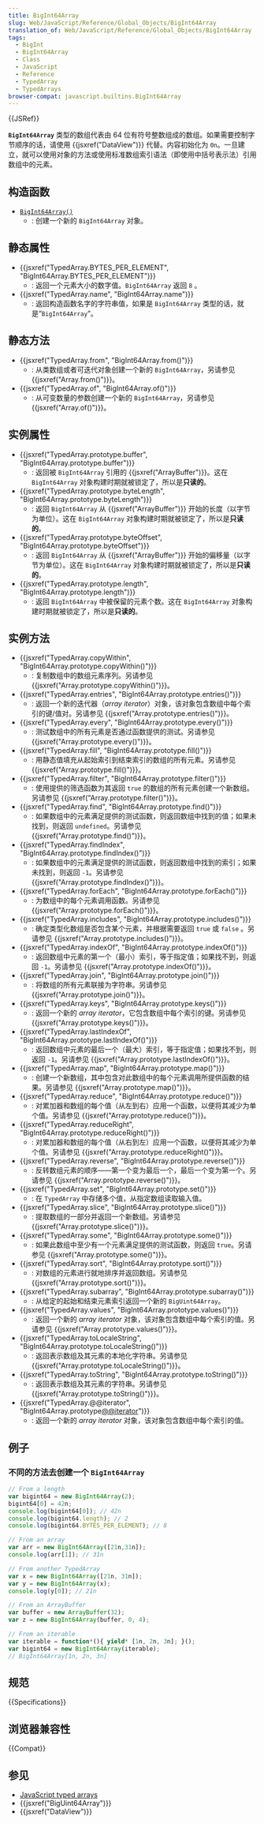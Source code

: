 ```yaml
---
title: BigInt64Array
slug: Web/JavaScript/Reference/Global_Objects/BigInt64Array
translation_of: Web/JavaScript/Reference/Global_Objects/BigInt64Array
tags:
  - BigInt
  - BigInt64Array
  - Class
  - JavaScript
  - Reference
  - TypedArray
  - TypedArrays
browser-compat: javascript.builtins.BigInt64Array
---
```

{{JSRef}}

**`BigInt64Array`** 类型的数组代表由 64 位有符号整数组成的数组。如果需要控制字节顺序的话，请使用 {{jsxref("DataView")}} 代替。内容初始化为 `0n`。一旦建立，就可以使用对象的方法或使用标准数组索引语法（即使用中括号表示法）引用数组中的元素。

## 构造函数

- [`BigInt64Array()`](/en-US/docs/Web/JavaScript/Reference/Global_Objects/BigInt64Array/BigInt64Array)
  - : 创建一个新的 `BigInt64Array` 对象。

## 静态属性

- {{jsxref("TypedArray.BYTES_PER_ELEMENT", "BigInt64Array.BYTES_PER_ELEMENT")}}
  - : 返回一个元素大小的数字值。`BigInt64Array` 返回 `8` 。
- {{jsxref("TypedArray.name", "BigInt64Array.name")}}
  - : 返回构造函数名字的字符串值，如果是 `BigInt64Array` 类型的话，就是“`BigInt64Array`“。

## 静态方法

- {{jsxref("TypedArray.from", "BigInt64Array.from()")}}
  - : 从类数组或者可迭代对象创建一个新的 `BigInt64Array`，另请参见 {{jsxref("Array.from()")}}。
- {{jsxref("TypedArray.of", "BigInt64Array.of()")}}
  - : 从可变数量的参数创建一个新的 `BigInt64Array`，另请参见 {{jsxref("Array.of()")}}。

## 实例属性

- {{jsxref("TypedArray.prototype.buffer", "BigInt64Array.prototype.buffer")}}
  - : 返回被 `BigInt64Array` 引用的 {{jsxref("ArrayBuffer")}}。这在 `BigInt64Array` 对象构建时期就被锁定了，所以是**只读的**。
- {{jsxref("TypedArray.prototype.byteLength", "BigInt64Array.prototype.byteLength")}}
  - : 返回 `BigInt64Array` 从 {{jsxref("ArrayBuffer")}} 开始的长度（以字节为单位）。这在 `BigInt64Array` 对象构建时期就被锁定了，所以是**只读的**。
- {{jsxref("TypedArray.prototype.byteOffset", "BigInt64Array.prototype.byteOffset")}}
  - : 返回 `BigInt64Array` 从 {{jsxref("ArrayBuffer")}} 开始的偏移量（以字节为单位）。这在 `BigInt64Array` 对象构建时期就被锁定了，所以是**只读的**。
- {{jsxref("TypedArray.prototype.length", "BigInt64Array.prototype.length")}}
  - : 返回 `BigInt64Array` 中被保留的元素个数。这在 `BigInt64Array` 对象构建时期就被锁定了，所以是**只读的**。

## 实例方法

- {{jsxref("TypedArray.copyWithin", "BigInt64Array.prototype.copyWithin()")}}
  - : 复制数组中的数组元素序列。另请参见 {{jsxref("Array.prototype.copyWithin()")}}。
- {{jsxref("TypedArray.entries", "BigInt64Array.prototype.entries()")}}
  - : 返回一个新的迭代器（_array iterator_）对象，该对象包含数组中每个索引的键/值对。另请参见 {{jsxref("Array.prototype.entries()")}}。
- {{jsxref("TypedArray.every", "BigInt64Array.prototype.every()")}}
  - : 测试数组中的所有元素是否通过函数提供的测试。另请参见 {{jsxref("Array.prototype.every()")}}。
- {{jsxref("TypedArray.fill", "BigInt64Array.prototype.fill()")}}
  - : 用静态值填充从起始索引到结束索引的数组的所有元素。另请参见 {{jsxref("Array.prototype.fill()")}}。
- {{jsxref("TypedArray.filter", "BigInt64Array.prototype.filter()")}}
  - : 使用提供的筛选函数为其返回 `true` 的数组的所有元素创建一个新数组。另请参见 {{jsxref("Array.prototype.filter()")}}。
- {{jsxref("TypedArray.find", "BigInt64Array.prototype.find()")}}
  - : 如果数组中的元素满足提供的测试函数，则返回数组中找到的值；如果未找到，则返回 `undefined`。另请参见 {{jsxref("Array.prototype.find()")}}。
- {{jsxref("TypedArray.findIndex", "BigInt64Array.prototype.findIndex()")}}
  - : 如果数组中的元素满足提供的测试函数，则返回数组中找到的索引；如果未找到，则返回 `-1`。另请参见 {{jsxref("Array.prototype.findIndex()")}}。
- {{jsxref("TypedArray.forEach", "BigInt64Array.prototype.forEach()")}}
  - : 为数组中的每个元素调用函数。另请参见 {{jsxref("Array.prototype.forEach()")}}。
- {{jsxref("TypedArray.includes", "BigInt64Array.prototype.includes()")}}
  - : 确定类型化数组是否包含某个元素，并根据需要返回 `true` 或 `false` 。另请参见 {{jsxref("Array.prototype.includes()")}}。
- {{jsxref("TypedArray.indexOf", "BigInt64Array.prototype.indexOf()")}}
  - : 返回数组中元素的第一个（最小）索引，等于指定值；如果找不到，则返回 `-1`。另请参见 {{jsxref("Array.prototype.indexOf()")}}。
- {{jsxref("TypedArray.join", "BigInt64Array.prototype.join()")}}
  - : 将数组的所有元素联接为字符串。另请参见 {{jsxref("Array.prototype.join()")}}。
- {{jsxref("TypedArray.keys", "BigInt64Array.prototype.keys()")}}
  - : 返回一个新的 _array iterator_，它包含数组中每个索引的键。另请参见 {{jsxref("Array.prototype.keys()")}}。
- {{jsxref("TypedArray.lastIndexOf", "BigInt64Array.prototype.lastIndexOf()")}}
  - : 返回数组中元素的最后一个（最大）索引，等于指定值；如果找不到，则返回 `-1`。另请参见 {{jsxref("Array.prototype.lastIndexOf()")}}。
- {{jsxref("TypedArray.map", "BigInt64Array.prototype.map()")}}
  - : 创建一个新数组，其中包含对此数组中的每个元素调用所提供函数的结果。另请参见 {{jsxref("Array.prototype.map()")}}。
- {{jsxref("TypedArray.reduce", "BigInt64Array.prototype.reduce()")}}
  - : 对累加器和数组的每个值（从左到右）应用一个函数，以便将其减少为单个值。另请参见 {{jsxref("Array.prototype.reduce()")}}。
- {{jsxref("TypedArray.reduceRight", "BigInt64Array.prototype.reduceRight()")}}
  - : 对累加器和数组的每个值（从右到左）应用一个函数，以便将其减少为单个值。另请参见 {{jsxref("Array.prototype.reduceRight()")}}。
- {{jsxref("TypedArray.reverse", "BigInt64Array.prototype.reverse()")}}
  - : 反转数组元素的顺序——第一个变为最后一个，最后一个变为第一个。另请参见 {{jsxref("Array.prototype.reverse()")}}。
- {{jsxref("TypedArray.set", "BigInt64Array.prototype.set()")}}
  - : 在 `TypedArray` 中存储多个值，从指定数组读取输入值。
- {{jsxref("TypedArray.slice", "BigInt64Array.prototype.slice()")}}
  - : 提取数组的一部分并返回一个新数组。另请参见 {{jsxref("Array.prototype.slice()")}}。
- {{jsxref("TypedArray.some", "BigInt64Array.prototype.some()")}}
  - : 如果此数组中至少有一个元素满足提供的测试函数，则返回 `true`。另请参见 {{jsxref("Array.prototype.some()")}}。
- {{jsxref("TypedArray.sort", "BigInt64Array.prototype.sort()")}}
  - : 对数组的元素进行就地排序并返回数组。另请参见 {{jsxref("Array.prototype.sort()")}}。
- {{jsxref("TypedArray.subarray", "BigInt64Array.prototype.subarray()")}}
  - : 从给定的起始和结束元素索引返回一个新的 `BigUint64Array`。
- {{jsxref("TypedArray.values", "BigInt64Array.prototype.values()")}}
  - : 返回一个新的 _array iterator_ 对象，该对象包含数组中每个索引的值。另请参见 {{jsxref("Array.prototype.values()")}}。
- {{jsxref("TypedArray.toLocaleString", "BigInt64Array.prototype.toLocaleString()")}}
  - : 返回表示数组及其元素的本地化字符串。另请参见 {{jsxref("Array.prototype.toLocaleString()")}}。
- {{jsxref("TypedArray.toString", "BigInt64Array.prototype.toString()")}}
  - : 返回表示数组及其元素的字符串。另请参见 {{jsxref("Array.prototype.toString()")}}。
- {{jsxref("TypedArray.@@iterator", "BigInt64Array.prototype[@@iterator]()")}}
  - : 返回一个新的 _array iterator_ 对象，该对象包含数组中每个索引的值。

## 例子

### 不同的方法去创建一个 `BigInt64Array`

```js
// From a length
var bigint64 = new BigInt64Array(2);
bigint64[0] = 42n;
console.log(bigint64[0]); // 42n
console.log(bigint64.length); // 2
console.log(bigint64.BYTES_PER_ELEMENT); // 8

// From an array
var arr = new BigInt64Array([21n,31n]);
console.log(arr[1]); // 31n

// From another TypedArray
var x = new BigInt64Array([21n, 31n]);
var y = new BigInt64Array(x);
console.log(y[0]); // 21n

// From an ArrayBuffer
var buffer = new ArrayBuffer(32);
var z = new BigInt64Array(buffer, 0, 4);

// From an iterable
var iterable = function*(){ yield* [1n, 2n, 3n]; }();
var bigint64 = new BigInt64Array(iterable);
// BigInt64Array[1n, 2n, 3n]
```

## 规范

{{Specifications}}

## 浏览器兼容性

{{Compat}}

## 参见

- [JavaScript typed arrays](/zh-CN/docs/Web/JavaScript/Typed_arrays)
- {{jsxref("BigUint64Array")}}
- {{jsxref("DataView")}}
